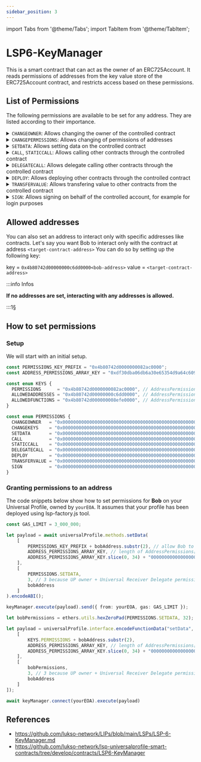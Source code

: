```yaml
---
sidebar_position: 3
---
```


import Tabs from '@theme/Tabs';
import TabItem from '@theme/TabItem';

# LSP6-KeyManager

This is a smart contract that can act as the owner of an ERC725Account. It reads permissions of addresses from the key value store of the ERC725Account contract, and restricts access based on these permissions.

## List of Permissions

The following permissions are available to be set for any address. They are listed according to their importance.

<details>
    <summary><code>CHANGEOWNER</code>: Allows changing the owner of the controlled contract</summary>
        <p>Enables to change the owner of the Universal Profile.</p>
        <p>Using this permission, you can upgrade your KeyManager to a new one and transfer ownership to the new KeyManager.</p>
</details>

<details>
    <summary><code>CHANGEPERMISSIONS</code>: Allows changing of permissions of addresses</summary>
    <p>This permission allows an address to grant or revoke permissions for any specific address (including itself).</p>
</details>


<details>
    <summary><code>SETDATA</code>: Allows setting data on the controlled contract</summary>
    Allows an address to write any form of data in the <a href="https://github.com/ethereum/EIPs/blob/master/EIPS/eip-725.md#setdata">ERC725Y</a> key-value store of the linked `ERC725Account`.
</details>

<details>
    <summary><code>CALL</code>, <code>STATICCALL</code>: Allows calling other contracts through the controlled contract</summary>
    <p>This permission enables anyone to use the Universal Profile linked to Key Manager to make external calls (to contracts or Externally Owned Accounts)</p>
    <p>The difference between <code>CALL</code> and <code>STATICCALL</code> is that <code>STATICCALL</code> disallow state change at the target contract being called. If any state is changed, it will revert.
</p>
</details>

<details>
    <summary><code>DELEGATECALL</code>: Allows delegate calling other contracts through the controlled contract</summary>
    
    NB: the current KeyManager disallows the use of DELEGATECALL as this type of call can be harmful for the Universal Profile, as malicious code is run in the context of the Universal Profile.

</details>


<details>
    <summary><code>DEPLOY</code>: Allows deploying other contracts through the controlled contract</summary>
    <p>The <code>DEPLOY</code> permissions enables to create contracts either via the CREATE or CREATE2 opcode.</p>
</details>


<details>
    <summary><code>TRANSFERVALUE</code>: Allows transfering value to other contracts from the controlled contract</summary>
    Enables to send LYX from the linked Universal Profile to an address.<br/>
    If you are looking to do a simple native token transfer from the UP, it should call the <code>execute</code> function in the UP without passing any data, such as <code>up.execute(operationCall, recepient, amount, 0)</code>
</details>

<details>
    <summary><code>SIGN</code>: Allows signing on behalf of the controlled account, for example for login purposes</summary>
</details>

## Allowed addresses

You can also set an address to interact only with specific addresses like contracts.
Let's say you want Bob to interact only with the contract at address `<target-contract-address>`
You can do so by setting up the following key:

key = `0x4b80742d00000000c6dd0000<bob-address>`
value = `<target-contract-address>`

:::info Infos

**If no addresses are set, interacting with any addresses is allowed.**

:::1§



## How to set permissions

### Setup

We will start with an initial setup.

```typescript
const PERMISSIONS_KEY_PREFIX = "0x4b80742d0000000082ac0000";
const ADDRESS_PERMISSIONS_ARRAY_KEY = "0xdf30dba06db6a30e65354d9a64c609861f089545ca58c6b4dbe31a5f338cb0e3";

const enum KEYS {
  PERMISSIONS      = "0x4b80742d0000000082ac0000", // AddressPermissions:Permissions:<address> --> bytes32
  ALLOWEDADDRESSES = "0x4b80742d00000000c6dd0000", // AddressPermissions:AllowedAddresses:<address> --> address[]
  ALLOWEDFUNCTIONS = "0x4b80742d000000008efe0000", // AddressPermissions:AllowedFunctions:<address> --> bytes4[]
}

const enum PERMISSIONS {
  CHANGEOWNER   = "0x0000000000000000000000000000000000000000000000000000000000000001", // .... 0000 0000 0001
  CHANGEKEYS    = "0x0000000000000000000000000000000000000000000000000000000000000002", // .... .... .... 0010
  SETDATA       = "0x0000000000000000000000000000000000000000000000000000000000000004", // .... .... .... 0100
  CALL          = "0x0000000000000000000000000000000000000000000000000000000000000008", // .... .... .... 1000
  STATICCALL    = "0x0000000000000000000000000000000000000000000000000000000000000010", // .... .... 0001 ....
  DELEGATECALL  = "0x0000000000000000000000000000000000000000000000000000000000000020", // .... .... 0010 ....
  DEPLOY        = "0x0000000000000000000000000000000000000000000000000000000000000040", // .... .... 0100 ....
  TRANSFERVALUE = "0x0000000000000000000000000000000000000000000000000000000000000080", // .... .... 1000 ....
  SIGN          = "0x0000000000000000000000000000000000000000000000000000000000000100", // .... 0001 .... ....
}
```

### Granting permissions to an address

The code snippets below show how to set permissions for **Bob** on your Universal Profile, owned by `yourEOA`.
It assumes that your profile has been deployed using lsp-factory.js tool.

<Tabs>
  <TabItem value="web3js" label="web3.js" default>

````typescript
const GAS_LIMIT = 3_000_000;

let payload = await universalProfile.methods.setData(
    [
        PERMISSIONS_KEY_PREFIX + bobAddress.substr(2), // allow Bob to setData on your UP
        ADDRESS_PERMISSIONS_ARRAY_KEY, // length of AddressPermissions[]
        ADDRESS_PERMISSIONS_ARRAY_KEY.slice(0, 34) + "00000000000000000000000000000001" // add Bob's address into the list of permissions
    ],
    [
        PERMISSIONS.SETDATA,
        3, // 3 because UP owner + Universal Receiver Delegate permission have already been set by lsp-factory
        bobAddress
    ]
).encodeABI();

keyManager.execute(payload).send({ from: yourEOA, gas: GAS_LIMIT });
````

  </TabItem>
  <TabItem value="etherjs" label="ether.js">

````typescript
let bobPermissions = ethers.utils.hexZeroPad(PERMISSIONS.SETDATA, 32);

let payload = universalProfile.interface.encodeFunctionData("setData", [
    [
        KEYS.PERMISSIONS + bobAddress.substr(2),
        ADDRESS_PERMISSIONS_ARRAY_KEY, // length of AddressPermissions[]
        ADDRESS_PERMISSIONS_ARRAY_KEY.slice(0, 34) + "00000000000000000000000000000001" // add Bob's address into the list of 
    ],
    [
        bobPermissions,
        3, // 3 because UP owner + Universal Receiver Delegate permission have already been set by lsp-factory
        bobAddress
    ]
]);

await keyManager.connect(yourEOA).execute(payload)
````

  </TabItem>
</Tabs>

## References

- <https://github.com/lukso-network/LIPs/blob/main/LSPs/LSP-6-KeyManager.md>
- <https://github.com/lukso-network/lsp-universalprofile-smart-contracts/tree/develop/contracts/LSP6-KeyManager>
